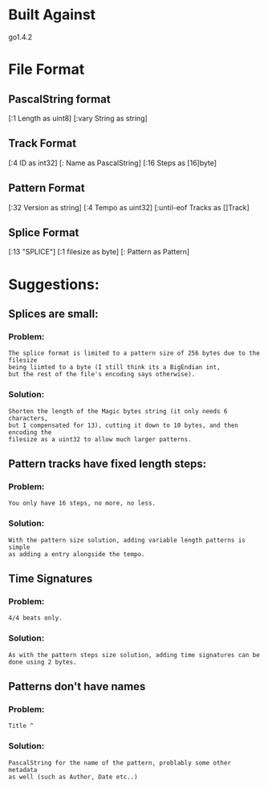 # Built Against
go1.4.2

# File Format
## PascalString format
[:1 Length as uint8] [:vary String as string]
## Track Format
[:4 ID as int32] [: Name as PascalString] [:16 Steps as [16]byte]
## Pattern Format
[:32 Version as string] [:4 Tempo as uint32] [:until-eof Tracks as []Track]
## Splice Format
[:13 "SPLICE"] [:1 filesize as byte] [: Pattern as Pattern]

# Suggestions:
## Splices are small:
  ### Problem:
    The splice format is limited to a pattern size of 256 bytes due to the filesize
    being liimted to a byte (I still think its a BigEndian int,
    but the rest of the file's encoding says otherwise).
  ### Solution:
    Shorten the length of the Magic bytes string (it only needs 6 characters,
    but I compensated for 13), cutting it down to 10 bytes, and then encoding the
    filesize as a uint32 to allow much larger patterns.

## Pattern tracks have fixed length steps:
  ### Problem:
    You only have 16 steps, no more, no less.

  ### Solution:
    With the pattern size solution, adding variable length patterns is simple
    as adding a entry alongside the tempo.

## Time Signatures
  ### Problem:
    4/4 beats only.

  ### Solution:
    As with the pattern steps size solution, adding time signatures can be
    done using 2 bytes.

## Patterns don't have names
  ### Problem:
    Title ^

  ### Solution:
    PascalString for the name of the pattern, problably some other metadata
    as well (such as Author, Date etc..)

